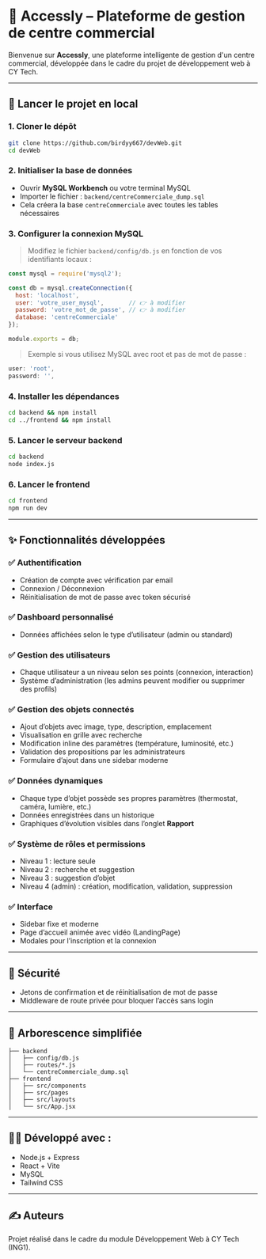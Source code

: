 # 🏬 Accessly – Plateforme de gestion de centre commercial

Bienvenue sur **Accessly**, une plateforme intelligente de gestion d'un centre commercial, développée dans le cadre du projet de développement web à CY Tech.

---

## 🚀 Lancer le projet en local

### 1. Cloner le dépôt
```bash
git clone https://github.com/birdyy667/devWeb.git
cd devWeb
```

### 2. Initialiser la base de données
- Ouvrir **MySQL Workbench** ou votre terminal MySQL
- Importer le fichier : `backend/centreCommerciale_dump.sql`
- Cela créera la base `centreCommerciale` avec toutes les tables nécessaires

### 3. Configurer la connexion MySQL

> Modifiez le fichier `backend/config/db.js` en fonction de vos identifiants locaux :

```js
const mysql = require('mysql2');

const db = mysql.createConnection({
  host: 'localhost',
  user: 'votre_user_mysql',       // 👉 à modifier
  password: 'votre_mot_de_passe', // 👉 à modifier
  database: 'centreCommerciale'
});

module.exports = db;
```

> Exemple si vous utilisez MySQL avec root et pas de mot de passe :
```js
user: 'root',
password: '',
```

### 4. Installer les dépendances
```bash
cd backend && npm install
cd ../frontend && npm install
```

### 5. Lancer le serveur backend
```bash
cd backend
node index.js
```

### 6. Lancer le frontend
```bash
cd frontend
npm run dev
```
---

## ✨ Fonctionnalités développées

### ✅ Authentification
- Création de compte avec vérification par email
- Connexion / Déconnexion
- Réinitialisation de mot de passe avec token sécurisé

### ✅ Dashboard personnalisé
- Données affichées selon le type d’utilisateur (admin ou standard)

### ✅ Gestion des utilisateurs
- Chaque utilisateur a un niveau selon ses points (connexion, interaction)
- Système d’administration (les admins peuvent modifier ou supprimer des profils)

### ✅ Gestion des objets connectés
- Ajout d’objets avec image, type, description, emplacement
- Visualisation en grille avec recherche
- Modification inline des paramètres (température, luminosité, etc.)
- Validation des propositions par les administrateurs
- Formulaire d’ajout dans une sidebar moderne

### ✅ Données dynamiques
- Chaque type d’objet possède ses propres paramètres (thermostat, caméra, lumière, etc.)
- Données enregistrées dans un historique
- Graphiques d’évolution visibles dans l’onglet **Rapport**

### ✅ Système de rôles et permissions
- Niveau 1 : lecture seule
- Niveau 2 : recherche et suggestion
- Niveau 3 : suggestion d’objet
- Niveau 4 (admin) : création, modification, validation, suppression

### ✅ Interface
- Sidebar fixe et moderne
- Page d’accueil animée avec vidéo (LandingPage)
- Modales pour l’inscription et la connexion

---

## 🔐 Sécurité
- Jetons de confirmation et de réinitialisation de mot de passe
- Middleware de route privée pour bloquer l’accès sans login

---

## 📁 Arborescence simplifiée

```
├── backend
│   ├── config/db.js
│   ├── routes/*.js
│   └── centreCommerciale_dump.sql
├── frontend
│   ├── src/components
│   ├── src/pages
│   ├── src/layouts
│   └── src/App.jsx
```

---

## 👨‍💻 Développé avec :
- Node.js + Express
- React + Vite
- MySQL
- Tailwind CSS

---

## ✍️ Auteurs
Projet réalisé dans le cadre du module Développement Web à CY Tech (ING1).

